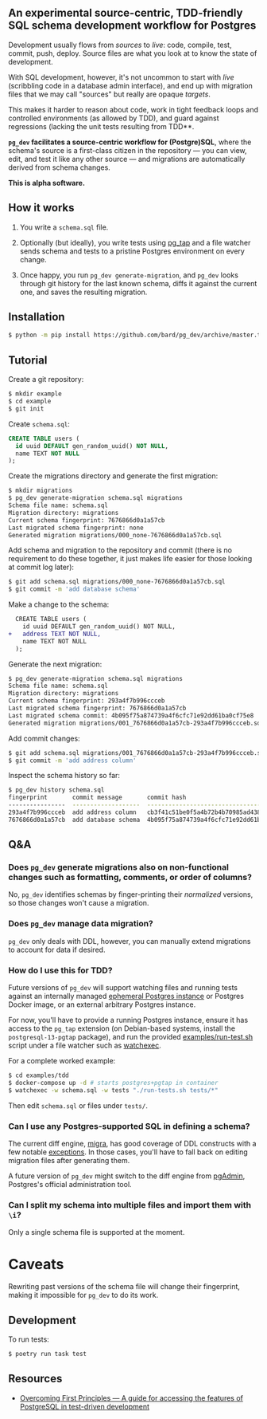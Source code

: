 ## An experimental source-centric, TDD-friendly SQL schema development workflow for Postgres

Development usually flows from _sources_ to _live_: code, compile, test, commit, push, deploy. Source files are what you look at to know the state of development.

With SQL development, however, it's not uncommon to start with _live_ (scribbling code in a database admin interface), and end up with migration files that we may call "sources" but really are opaque _targets_.

This makes it harder to reason about code, work in tight feedback loops and controlled environments (as allowed by TDD), and guard against regressions (lacking the unit tests resulting from TDD\*\*.

**`pg_dev` facilitates a source-centric workflow for (Postgre)SQL**, where the schema's source is a first-class citizen in the repository — you can view, edit, and test it like any other source — and migrations are automatically derived from schema changes.

**This is alpha software.**

## How it works

1. You write a `schema.sql` file.

2. Optionally (but ideally), you write tests using [pg_tap](https://pgtap.org/) and a file watcher sends schema and tests to a pristine Postgres environment on every change.

3. Once happy, you run `pg_dev generate-migration`, and `pg_dev` looks through git history for the last known schema, diffs it against the current one, and saves the resulting migration.

## Installation

```sh
$ python -m pip install https://github.com/bard/pg_dev/archive/master.tar.gz
```

## Tutorial

Create a git repository:

```sh
$ mkdir example
$ cd example
$ git init
```

Create `schema.sql`:

```sql
CREATE TABLE users (
  id uuid DEFAULT gen_random_uuid() NOT NULL,
  name TEXT NOT NULL
);
```

Create the migrations directory and generate the first migration:

```sh
$ mkdir migrations
$ pg_dev generate-migration schema.sql migrations
Schema file name: schema.sql
Migration directory: migrations
Current schema fingerprint: 7676866d0a1a57cb
Last migrated schema fingerprint: none
Generated migration migrations/000_none-7676866d0a1a57cb.sql
```

Add schema and migration to the repository and commit (there is no requirement to do these together, it just makes life easier for those looking at commit log later):

```sh
$ git add schema.sql migrations/000_none-7676866d0a1a57cb.sql
$ git commit -m 'add database schema'
```

Make a change to the schema:

```diff
  CREATE TABLE users (
    id uuid DEFAULT gen_random_uuid() NOT NULL,
+   address TEXT NOT NULL,
    name TEXT NOT NULL
  );
```

Generate the next migration:

```sh
$ pg_dev generate-migration schema.sql migrations
Schema file name: schema.sql
Migration directory: migrations
Current schema fingerprint: 293a4f7b996ccceb
Last migrated schema fingerprint: 7676866d0a1a57cb
Last migrated schema commit: 4b095f75a874739a4f6cfc71e92dd61ba0cf75e8
Generated migration migrations/001_7676866d0a1a57cb-293a4f7b996ccceb.sql
```

Add commit changes:

```sh
$ git add schema.sql migrations/001_7676866d0a1a57cb-293a4f7b996ccceb.sql
$ git commit -m 'add address column'
```

Inspect the schema history so far:

```sh
$ pg_dev history schema.sql
fingerprint       commit message       commit hash
----------------  -------------------  ----------------------------------------
293a4f7b996ccceb  add address column   cb3f41c51be0f5a4b72b4b70985ad438e172cb09
7676866d0a1a57cb  add database schema  4b095f75a874739a4f6cfc71e92dd61ba0cf75e8
```

## Q&A

### Does `pg_dev` generate migrations also on non-functional changes such as formatting, comments, or order of columns?

No, `pg_dev` identifies schemas by finger-printing their _normalized_ versions, so those changes won't cause a migration.

### Does `pg_dev` manage data migration?

`pg_dev` only deals with DDL, however, you can manually extend migrations to account for data if desired.

### How do I use this for TDD?

Future versions of `pg_dev` will support watching files and running tests against an internally managed [ephemeral Postgres instance](https://eradman.com/ephemeralpg/) or Postgres Docker image, or an external arbitrary Postgres instance.

For now, you'll have to provide a running Postgres instance, ensure it has access to the `pg_tap` extension (on Debian-based systems, install the `postgresql-13-pgtap` package), and run the provided [examples/run-test.sh](./examples/tdd/run-test.sh) script under a file watcher such as [watchexec](https://github.com/watchexec/watchexec).

For a complete worked example:

```sh
$ cd examples/tdd
$ docker-compose up -d # starts postgres+pgtap in container
$ watchexec -w schema.sql -w tests "./run-tests.sh tests/*"
```

Then edit `schema.sql` or files under `tests/`.

### Can I use any Postgres-supported SQL in defining a schema?

The current diff engine, [migra](https://github.com/djrobstep/migra), has good coverage of DDL constructs with a few notable [exceptions](https://databaseci.com/docs/migra). In those cases, you'll have to fall back on editing migration files after generating them.

A future version of `pg_dev` might switch to the diff engine from [pgAdmin](https://www.pgadmin.org/), Postgres's official administration tool.

### Can I split my schema into multiple files and import them with `\i`?

Only a single schema file is supported at the moment.

# Caveats

Rewriting past versions of the schema file will change their fingerprint, making it impossible for `pg_dev` to do its work.

## Development

To run tests:

```sh
$ poetry run task test
```

## Resources

- [Overcoming First Principles — A guide for accessing the features of PostgreSQL in test-driven development](https://eradman.com/talks/overcoming_first_principles/)
